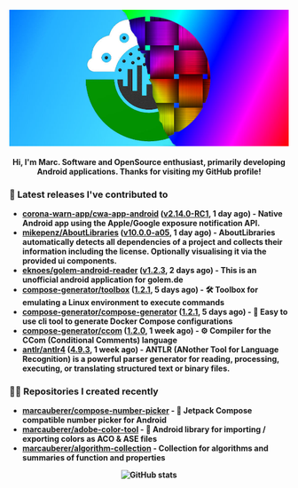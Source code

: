 <p align="center">
	<img src="https://raw.githubusercontent.com/marcauberer/marcauberer/master/images/frontpage-image.jpg">
	<br><br>
	<b>Hi, I'm Marc. Software and OpenSource enthusiast, primarily developing Android applications. Thanks for visiting my GitHub profile!
</p>

### 🚀 Latest releases I've contributed to


- [corona-warn-app/cwa-app-android](https://github.com/corona-warn-app/cwa-app-android) ([v2.14.0-RC1](https://github.com/corona-warn-app/cwa-app-android/releases/tag/v2.14.0-RC1), 1 day ago) - Native Android app using the Apple/Google exposure notification API.
- [mikepenz/AboutLibraries](https://github.com/mikepenz/AboutLibraries) ([v10.0.0-a05](https://github.com/mikepenz/AboutLibraries/releases/tag/v10.0.0-a05), 1 day ago) - AboutLibraries automatically detects all dependencies of a project and collects their information including the license. Optionally visualising it via the provided ui components.
- [eknoes/golem-android-reader](https://github.com/eknoes/golem-android-reader) ([v1.2.3](https://github.com/eknoes/golem-android-reader/releases/tag/v1.2.3), 2 days ago) - This is an unofficial android application for golem.de
- [compose-generator/toolbox](https://github.com/compose-generator/toolbox) ([1.2.1](https://github.com/compose-generator/toolbox/releases/tag/1.2.1), 5 days ago) - 🛠️ Toolbox for emulating a Linux environment to execute commands
- [compose-generator/compose-generator](https://github.com/compose-generator/compose-generator) ([1.2.1](https://github.com/compose-generator/compose-generator/releases/tag/1.2.1), 5 days ago) - 🐳 Easy to use cli tool to generate Docker Compose configurations
- [compose-generator/ccom](https://github.com/compose-generator/ccom) ([1.2.0](https://github.com/compose-generator/ccom/releases/tag/1.2.0), 1 week ago) - ⚙️ Compiler for the CCom (Conditional Comments) language
- [antlr/antlr4](https://github.com/antlr/antlr4) ([4.9.3](https://github.com/antlr/antlr4/releases/tag/4.9.3), 1 week ago) - ANTLR (ANother Tool for Language Recognition) is a powerful parser generator for reading, processing, executing, or translating structured text or binary files.

### 👨‍💻 Repositories I created recently
- [marcauberer/compose-number-picker](https://github.com/marcauberer/compose-number-picker) - 🔢 Jetpack Compose compatible number picker for Android
- [marcauberer/adobe-color-tool](https://github.com/marcauberer/adobe-color-tool) - 🎨 Android library for importing / exporting colors as ACO &amp; ASE files
- [marcauberer/algorithm-collection](https://github.com/marcauberer/algorithm-collection) - Collection for algorithms and summaries of function and properties

<p align="center">
	<img src="https://github-readme-stats.vercel.app/api?username=marcauberer&show_icons=true&theme=dark" alt="GitHub stats">
</p>
